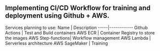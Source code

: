 Implementing CI/CD Workflow for training and deployment using Github + AWS.
---

Services planning to use:
Name | Description
-----|------------
Github Actions | Test and Build containers
AWS ECR | Container Registry to store the images
AWS Step-functions| Workflow management
AWS Lambda | Serverless architecture
AWS SageMaker | Training
